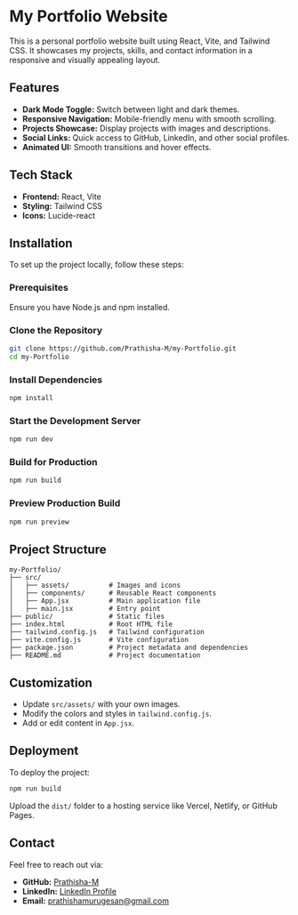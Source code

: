 # My Portfolio Website

This is a personal portfolio website built using React, Vite, and Tailwind CSS. It showcases my projects, skills, and contact information in a responsive and visually appealing layout.

## Features

- **Dark Mode Toggle:** Switch between light and dark themes.
- **Responsive Navigation:** Mobile-friendly menu with smooth scrolling.
- **Projects Showcase:** Display projects with images and descriptions.
- **Social Links:** Quick access to GitHub, LinkedIn, and other social profiles.
- **Animated UI:** Smooth transitions and hover effects.

## Tech Stack

- **Frontend:** React, Vite
- **Styling:** Tailwind CSS
- **Icons:** Lucide-react

## Installation

To set up the project locally, follow these steps:

### Prerequisites

Ensure you have Node.js and npm installed.

### Clone the Repository

```bash
git clone https://github.com/Prathisha-M/my-Portfolio.git
cd my-Portfolio
```

### Install Dependencies

```bash
npm install
```

### Start the Development Server

```bash
npm run dev
```

### Build for Production

```bash
npm run build
```

### Preview Production Build

```bash
npm run preview
```

## Project Structure

```plaintext
my-Portfolio/
├── src/
│   ├── assets/          # Images and icons
│   ├── components/      # Reusable React components
│   ├── App.jsx          # Main application file
│   ├── main.jsx         # Entry point
├── public/              # Static files
├── index.html           # Root HTML file
├── tailwind.config.js   # Tailwind configuration
├── vite.config.js       # Vite configuration
├── package.json         # Project metadata and dependencies
├── README.md            # Project documentation
```

## Customization

- Update `src/assets/` with your own images.
- Modify the colors and styles in `tailwind.config.js`.
- Add or edit content in `App.jsx`.

## Deployment

To deploy the project:

```bash
npm run build
```

Upload the `dist/` folder to a hosting service like Vercel, Netlify, or GitHub Pages.

## Contact

Feel free to reach out via:

- **GitHub:** [Prathisha-M](https://github.com/Prathisha-M)
- **LinkedIn:** [LinkedIn Profile](https://www.linkedin.com/in/prathisha-m)
- **Email:** prathishamurugesan@gmail.com